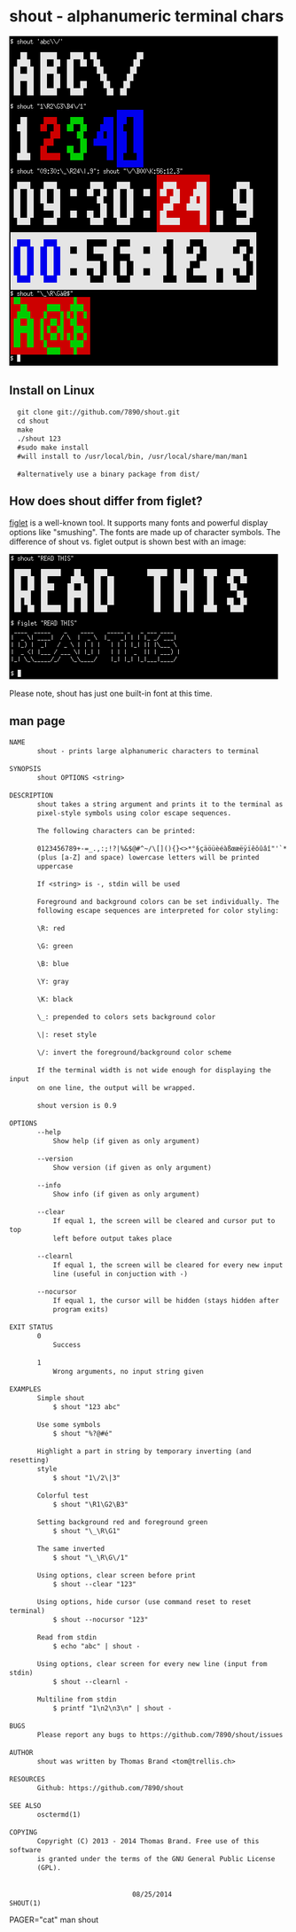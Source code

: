 shout - alphanumeric terminal chars
===================================

![shout example 1](doc/shout4.png?raw=true)

Install on Linux
----------------

```
  git clone git://github.com/7890/shout.git
  cd shout
  make
  ./shout 123
  #sudo make install
  #will install to /usr/local/bin, /usr/local/share/man/man1

  #alternatively use a binary package from dist/
```

How does shout differ from figlet?
----------------------------------

[figlet](ftp://ftp.figlet.org/pub/figlet/README) is a well-known tool.
It supports many fonts and powerful display options like "smushing".
The fonts are made up of character symbols. The difference of shout vs. 
figlet output is shown best with an image:

![shout / figlet comparison](doc/shout_vs_figlet.png?raw=true)

Please note, shout has just one built-in font at this time.

man page
--------

```
NAME
       shout - prints large alphanumeric characters to terminal

SYNOPSIS
       shout OPTIONS <string>

DESCRIPTION
       shout takes a string argument and prints it to the terminal as
       pixel-style symbols using color escape sequences.

       The following characters can be printed:

       0123456789+-=_.,:;!?|%&$@#^~/\[](){}<>*°§çäöüèéàßœæëÿïêôûâî"'`*
       (plus [a-Z] and space) lowercase letters will be printed
       uppercase

       If <string> is -, stdin will be used

       Foreground and background colors can be set individually. The
       following escape sequences are interpreted for color styling:

       \R: red

       \G: green

       \B: blue

       \Y: gray

       \K: black

       \_: prepended to colors sets background color

       \|: reset style

       \/: invert the foreground/background color scheme

       If the terminal width is not wide enough for displaying the input
       on one line, the output will be wrapped.

       shout version is 0.9

OPTIONS
       --help
           Show help (if given as only argument)

       --version
           Show version (if given as only argument)

       --info
           Show info (if given as only argument)

       --clear
           If equal 1, the screen will be cleared and cursor put to top
           left before output takes place

       --clearnl
           If equal 1, the screen will be cleared for every new input
           line (useful in conjuction with -)

       --nocursor
           If equal 1, the cursor will be hidden (stays hidden after
           program exits)

EXIT STATUS
       0
           Success

       1
           Wrong arguments, no input string given

EXAMPLES
       Simple shout
           $ shout "123 abc"

       Use some symbols
           $ shout "%?@#é"

       Highlight a part in string by temporary inverting (and resetting)
       style
           $ shout "1\/2\|3"

       Colorful test
           $ shout "\R1\G2\B3"

       Setting background red and foreground green
           $ shout "\_\R\G1"

       The same inverted
           $ shout "\_\R\G\/1"

       Using options, clear screen before print
           $ shout --clear "123"

       Using options, hide cursor (use command reset to reset terminal)
           $ shout --nocursor "123"

       Read from stdin
           $ echo "abc" | shout -

       Using options, clear screen for every new line (input from stdin)
           $ shout --clearnl -

       Multiline from stdin
           $ printf "1\n2\n3\n" | shout -

BUGS
       Please report any bugs to https://github.com/7890/shout/issues

AUTHOR
       shout was written by Thomas Brand <tom@trellis.ch>

RESOURCES
       Github: https://github.com/7890/shout

SEE ALSO
       osctermd(1)

COPYING
       Copyright (C) 2013 - 2014 Thomas Brand. Free use of this software
       is granted under the terms of the GNU General Public License
       (GPL).


                               08/25/2014                       SHOUT(1)
```

PAGER="cat" man shout
